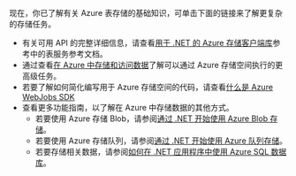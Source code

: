 现在，你已了解有关 Azure 表存储的基础知识，可单击下面的链接来了解更复杂的存储任务。

- 有关可用 API 的完整详细信息，请查看[用于 .NET 的 Azure 存储客户端库](https://docs.microsoft.com/en-us/dotnet/api/overview/azure/storage?view=azure-dotnet)参考中的表服务参考文档。
- 通过查看[在 Azure 中存储和访问数据](https://msdn.microsoft.com/zh-cn/library/azure/gg433040.aspx)了解可以通过 Azure 存储空间执行的更高级任务。    
- 若要了解如何简化编写用于 Azure 存储空间的代码，请查看[什么是 Azure WebJobs SDK](/documentation/articles/websites-dotnet-webjobs-sdk/)
- 查看更多功能指南，以了解在 Azure 中存储数据的其他方式。
  - 若要使用 Azure 存储 Blob，请参阅[通过 .NET 开始使用 Azure Blob 存储](/documentation/articles/storage-dotnet-how-to-use-blobs/)。
  - 若要使用 Azure 存储队列，请参阅[通过 .NET 开始使用 Azure 队列存储](/documentation/articles/storage-dotnet-how-to-use-queues/)。
  - 若要存储相关数据，请参阅[如何在 .NET 应用程序中使用 Azure SQL 数据库](/documentation/articles/sql-database-develop-dotnet-simple/)。

<!---HONumber=Mooncake_0516_2016-->